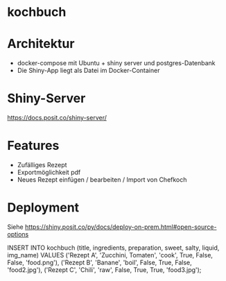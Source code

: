 # kochbuch

# Architektur
* docker-compose mit Ubuntu + shiny server und postgres-Datenbank
* Die Shiny-App liegt als Datei im Docker-Container

# Shiny-Server
https://docs.posit.co/shiny-server/

# Features
* Zufälliges Rezept
* Exportmöglichkeit pdf
* Neues Rezept einfügen / bearbeiten / Import von Chefkoch

# Deployment
Siehe https://shiny.posit.co/py/docs/deploy-on-prem.html#open-source-options


INSERT INTO kochbuch (title, ingredients, preparation, sweet, salty, liquid, img_name)
VALUES
    ('Rezept A', 'Zucchini, Tomaten', 'cook', True, False, False, 'food.png'),
    ('Rezept B', 'Banane', 'boil', False, True, False, 'food2.jpg'),
    ('Rezept C', 'Chili', 'raw', False, True, True, 'food3.jpg');